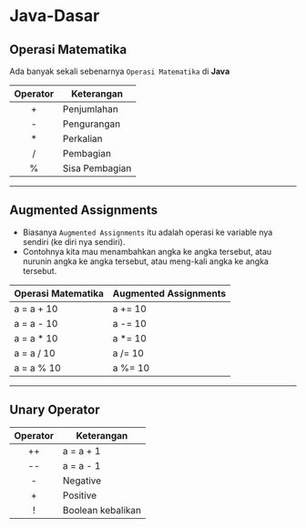# Java-Dasar
## Operasi Matematika
Ada banyak sekali sebenarnya `Operasi Matematika` di **Java**

|Operator|Keterangan|
|:---:|---|
|+|Penjumlahan|
|-|Pengurangan|
|*|Perkalian|
|/|Pembagian|
|%|Sisa Pembagian|

---

## Augmented Assignments
* Biasanya `Augmented Assignments` itu adalah operasi ke variable nya sendiri (ke diri nya sendiri).
* Contohnya kita mau menambahkan angka ke angka tersebut, atau nurunin angka ke angka tersebut, atau meng-kali angka ke angka tersebut.

|Operasi Matematika|Augmented Assignments|
|---|---|
|a = a + 10|a += 10|
|a = a - 10|a -= 10|
|a = a * 10|a *= 10|
|a = a / 10|a /= 10|
|a = a % 10|a %= 10|

---

## Unary Operator

|Operator|Keterangan|
|:---:|---|
|++|a = a + 1|
|--|a = a - 1|
|-|Negative|
|+|Positive|
|!|Boolean kebalikan|
